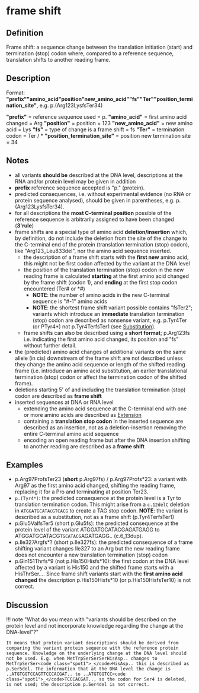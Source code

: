 # frame shift

## Definition

Frame shift: a sequence change between the translation initiation (start) and termination (stop) codon where, compared to a reference sequence, translation shifts to another reading frame.

## Description

Format:   **"prefix""amino_acid"position"new_amino_acid""fs""Ter""position_termination_site"**,  e.g. p.(Arg123LysfsTer34)

**"prefix"**  =  reference sequence used  =  p.
**"amino_acid"**  =  first amino acid changed  =  Arg
**"position"**  =  position  =  123
**"new_amino_acid"**  =  new amino acid  =  Lys
**"fs"**  =  type of change is a frame shift  =  fs
**"Ter"**  =  termination codon  =  Ter / \*
**"position_termination_site"**  =  position new termination site  =  34

## Notes

* all variants **should be** described at the DNA level, descriptions at the RNA and/or protein level may be given in addition
* **prefix** reference sequence accepted is "p." (protein).
* predicted consequences, i.e. without experimental evidence (no RNA or protein sequence analysed), should be given in parentheses, e.g. p.(Arg123LysfsTer34).
* for all descriptions the **most C-terminal position** possible of the reference sequence is arbitrarily assigned to have been changed (**3'rule**)
* frame shifts are a special type of amino acid **deletion/insertion** which, by definition, do not include the deletion from the site of the change to the C-terminal end of the protein (translation termination (stop) codon), like "Arg123\_Leu833del", nor the amino acid sequence inserted.
    * the description of a frame shift starts with the **first new** amino acid, this might not be first codon affected by the variant at the DNA level
    * the position of the translation termination (stop) codon in the new reading frame is calculated **starting** at the first amino acid changed by the frame shift (codon 1), and **ending** at the first stop codon encountered (Ter# or \*#)
        * **NOTE**: the number of amino acids in the new C-terminal sequence is "#-1" amino acids
        * **NOTE**: the shortest frame shift variant possible contains "fsTer2"; variants which introduce an **immediate** translation termination (stop) codon are described as nonsense variant, e.g. p.Tyr4Ter (or PTyr4*) not p.Tyr4TerfsTer1 (see [Substitution](../substitution/)).
    * frame shifts can also be described using a **short format**; p.Arg123fs i.e. indicating the first amino acid changed, its position and "fs" without further detail.
* the (predicted) amino acid changes of additional variants on the same allele (in cis) downstream of the frame shift are not described unless they change the amino acid sequence or length of the shifted reading frame (i.e. introduce an amino acid substitution, an earlier translational termination (stop) codon or affect the termination codon of the shifted frame).     
* deletions starting 5' of and including the translation termination (stop) codon are described as **frame shift**
* inserted sequences at DNA or RNA level
    * extending the amino acid sequence at the C-terminal end with one or more amino acids are described as [Extension](../extension/)
    * containing a **translation stop codon** in the inserted sequence are described as an insertion, not as a deletion-insertion removing the entire C-terminal amino acid sequence
    * encoding an open reading frame but after the DNA insertion shifting to another reading are described as a **frame shift**
    
## Examples

* p.Arg97ProfsTer23 (**short** p.Arg97fs) / p.Arg97Profs\*23: a variant with Arg97 as the first amino acid changed, shifting the reading frame, replacing it for a Pro and terminating at position Ter23.
* `p.(Tyr4*)`: the predicted consequence at the protein level is a Tyr to translation termination
    codon. This might arise from a `c.12delC` deletion in <code>ATGGATGCATA<code
    class="del">C</code>GTCACG</code> to create a TAG stop codon.  **NOTE**: the variant is
    described as a substitution, not as a frame shift (p.Tyr4TerfsTer1)
* p.Glu5ValfsTer5 (short p.Glu5fs): the predicted consequence at the protein level of the variant ATGGATGCATACGAGATGAGG  to ATGGATGCATACG<code class="spot1">TGCATACG</code>AGATGAGG.. (c.6\_13dup).
* p.Ile327Argfs*? (short p.Ile327fs): the predicted consequence of a frame shifting variant changes Ile327 to an Arg but the new reading frame does not encounter a new translation termination (stop) codon
* p.Gln151Thrfs\*9 (not p.His150Hisfs\*10): the first codon at the DNA level affected by a variant is His150 and the shifted frame starts with a HisThrSer.... Since frame shift variants start with the **first amino acid changed** the description p.His150Hisfs\*10 (or p.His150HisfsTer10) is not correct.
## Discussion

!!! note "<a id="protonly"></a>What do you mean with "variants should be described on the protein level and not incorporate knowledge regarding the change at the DNA-level"?"

    It means that protein variant descriptions should be derived from comparing the variant protein sequence with the reference protein sequence. Knowledge on the underlying change at the DNA level should not be used. E.g. when MetTrpSerSerSerHisAsp.. changes to MetTrpSerSer<code class="spot1">_</code>HisAsp.. this is described as p.Ser5del. The information that at the DNA level the change is ..ATGTGGTCCAGTTCCCACGAT.. to ..ATGTGGTCC<code class="spot1">_</code>TCCCACGAT.., so the codon for Ser4 is deleted, is not used; the description p.Ser4del is not correct. 


